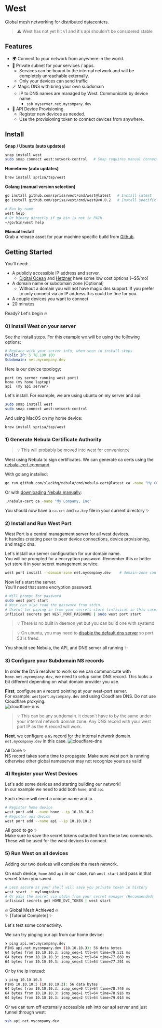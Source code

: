 # West

Global mesh networking for distributed datacenters.

> ⚠️ West has not yet hit v1 and it's api shouldn't be considered stable

## Features  

- 🌍 Connect to your network from anywhere in the world.
- 🔐 Private subnet for your services / apps.
  - Services can be bound to the internal network and will be completely unreachable externally.
  - Only your devices can send traffic
- 🪄 Magic DNS with bring your own subdomain
  - IP to DNS names are managed by West. Communicate by device name.
    - `ssh myserver.net.mycompany.dev`
- 🚂 API Device Provisioning
  - Register new devices as needed.
  - Use the provisioning token to connect devices from anywhere.


## Install

**Snap / Ubuntu (auto updates)**

```sh
snap install west
sudo snap connect west:network-control   # Snap requires manual connection for vpn creation
```

**Homebrew (auto updates)**

```sh
brew install sprisa/tap/west
```

**Golang (manual version selection)**

```sh
go install github.com/sprisa/west/cmd/west@latest   # Install latest
go install github.com/sprisa/west/cmd/west@v0.0.2   # Install specific version

# Run by name
west help
# Or binary directly if go bin is not in PATH
~/go/bin/west help
```

**Manual Install**  
Grab a release asset for your machine specific build from [Github](https://github.com/sprisa/west/releases/latest).

## Getting Started

You'll need:

- A publicly accessible IP address and server.
  - [Digital Ocean](https://www.digitalocean.com/) and [Hetzner](hetzner.com) have some low cost options (~$5/mo)
- A domain name or subdomain zone [Optional]
  - Without a domain you will not have magic dns support. If you prefer to only connect via an IP address this could be fine for you.
- A couple devices you want to connect
- 20 minutes

Ready? Let's begin 🔥

### 0) Install West on your server

See the install steps. For this example we will be using the following options:

```yaml
# Replace with your server info, when seen in install steps
Public IP: 5.78.100.100
Subdomain: net.mycompany.dev
```

Here is our device topology:

```
port (my server running west port)
home (my home laptop)
api  (my api server)
```

Let's install. For example, we are using ubuntu on my server and api:

```sh
sudo snap install west
sudo snap connect west:network-control
```

And using MacOS on my home device:

```sh
brew install sprisa/tap/west
```

### 1) Generate Nebula Certificate Authority

> 💡 This will probably be moved into west for convenience

West using Nebula to sign certificates. We can generate ca certs using the [nebula-cert command](https://nebula.defined.net/docs/guides/quick-start/#creating-your-first-certificate-authority).

With golang installed:

```sh
go run github.com/slackhq/nebula/cmd/nebula-cert@latest ca -name "My Company, Inc"
```

Or with [downloading Nebula manually](https://nebula.defined.net/docs/guides/quick-start/#downloading-nebula):

```sh
./nebula-cert ca -name "My Company, Inc"
```

You should now have a `ca.crt` and `ca.key` file in your current directory ✨

### 2) Install and Run West Port

West Port is a central management server for all west devices.  
It handles creating peer to peer device connections, device provisioning, and magic dns.

Let's install our server configuration for our domain name.  
You will be prompted for a encryption password. Remember this or better yet store it in your secret management service.

```sh
west port install --domain-zone net.mycompany.dev    # domain-zone can be excluded if you prefer no dns support.
```

Now let's start the server.  
You'll need that same encryption password.

```sh
# Will prompt for password
sudo west port start
# West can also read the password from stdin.
# Useful for piping in from your secrets store (infisical in this case).
infisical secrets get WEST_PORT_PASSWORD | sudo west port start
```

> 💡 There is no built in daemon yet but you can build one with systemd

> 💡 On ubuntu, you may need to [disable the default dns server](https://unix.stackexchange.com/q/676942) so port 53 is freed.

You should see Nebula, the API, and DNS server all running ✨

### 3) Configure your Subdomain NS records

In order the DNS resolver to work so we can communicate with `home.net.mycompany.dev`, we need to setup some DNS record. This looks a bit different depending on what domain provider you use.

**First**, configure an `A` record pointing at your west-port server.  
For example: `westport.mycompany.dev` and using Cloudflare DNS. Do not use Cloudflare proxying.  
![cloudflare-dns](./docs/dns1.png)

> 💡 This can be any subdomain. It doesn't have to by the same under your internal network domain zone. Any DNS record with your west port IP as the A record will work.

**Next**, we configure a `NS` record for the internal network domain. `net.mycompany.dev` in this case.
![cloudflare-dns](./docs/dns2.png)

All Done ✨  
NS record takes some time to propagate. Make sure west port is running otherwise other global nameserver may not recognize yours as valid!

### 4) Register your West Devices

Let's add some devices and starting building our network!  
In our example we need to add both `home`, and `api`

Each device will need a unique name and ip.

```sh
# Register home device
west port add --name home --ip 10.10.10.2
# Register api device
west port add --name api --ip 10.10.10.3
```

All good to go ✨  
Make sure to save the secret tokens outputted from these two commands. These will be used for the west devices to connect.

### 5) Run West on all devices

Adding our two devices will complete the mesh network.

On each device, `home` and `api` in our case, run `west start` and pass in that secret token you saved.

```sh
# Less secure as your shell will save you private token in history
west start -t mylongtoken
# Or pass the secret via stdin from your secret manager (Recommended)
infisical secrets get HOME_DVC_TOKEN | west start
```

🔥 Global Mesh Achieved 🔥  
✨ [Tutorial Complete] ✨

Let's test some connectivity.

We can try pinging our api from our home device:

```sh
❯ ping api.net.mycompany.dev
PING api.net.mycompany.dev (10.10.10.3): 56 data bytes
64 bytes from 10.10.10.3: icmp_seq=1 ttl=64 time=79.521 ms
64 bytes from 10.10.10.3: icmp_seq=2 ttl=64 time=77.660 ms
64 bytes from 10.10.10.3: icmp_seq=3 ttl=64 time=77.201 ms
```

Or by the ip instead:

```sh
❯ ping 10.10.10.3
PING 10.10.10.3 (10.10.10.3): 56 data bytes
64 bytes from 10.10.10.3: icmp_seq=0 ttl=64 time=78.740 ms
64 bytes from 10.10.10.3: icmp_seq=1 ttl=64 time=78.916 ms
64 bytes from 10.10.10.3: icmp_seq=2 ttl=64 time=79.014 ms
```

Or we can turn off externally accessible ssh into our api server and just tunnel through west:

```sh
ssh api.net.mycompany.dev
```
